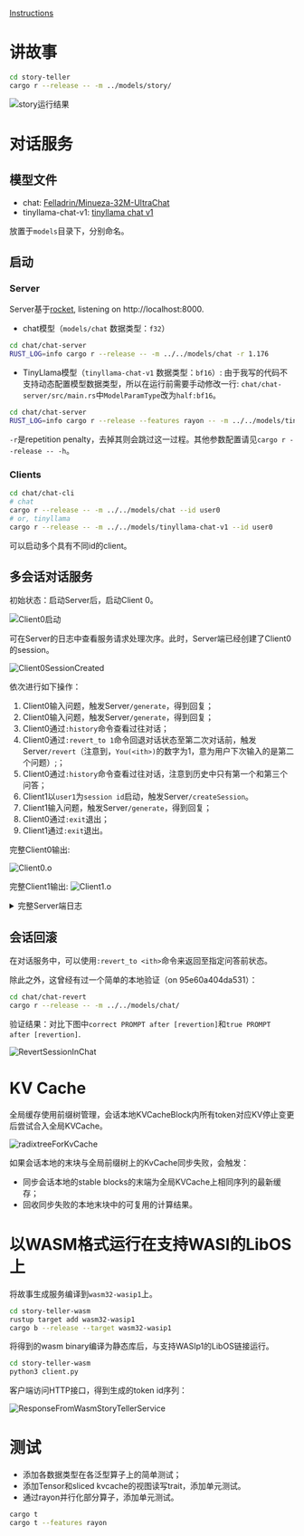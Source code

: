 [Instructions](./doc/Instructions.md)

# 讲故事

```bash
cd story-teller
cargo r --release -- -m ../models/story/
```

![story运行结果](./doc/figure/story-teller.png)

# 对话服务

## 模型文件

- chat: [Felladrin/Minueza-32M-UltraChat](https://github.com/LearningInfiniTensor/learning-lm-rs/releases/download/v0.0.0/chat.zip)
- tinyllama-chat-v1: [tinyllama chat v1](https://huggingface.co/TinyLlama/TinyLlama-1.1B-Chat-v1.0)

放置于`models`目录下，分别命名。

## 启动

### Server

Server基于[rocket](https://rocket.rs/), listening on http://localhost:8000.
- chat模型（`models/chat` 数据类型：`f32`）
```bash
cd chat/chat-server
RUST_LOG=info cargo r --release -- -m ../../models/chat -r 1.176
```
- TinyLlama模型（`tinyllama-chat-v1` 数据类型：`bf16`）: 由于我写的代码不支持动态配置模型数据类型，所以在运行前需要手动修改一行: `chat/chat-server/src/main.rs`中`ModelParamType`改为`half:bf16`。
```bash
cd chat/chat-server
RUST_LOG=info cargo r --release --features rayon -- -m ../../models/tinyllama-chat-v1 -r 1.176
```

`-r`是repetition penalty，去掉其则会跳过这一过程。其他参数配置请见`cargo r --release -- -h`。

### Clients

```bash
cd chat/chat-cli
# chat
cargo r --release -- -m ../../models/chat --id user0
# or, tinyllama
cargo r --release -- -m ../../models/tinyllama-chat-v1 --id user0
```

可以启动多个具有不同id的client。

## 多会话对话服务

初始状态：启动Server后，启动Client 0。

![Client0启动](./doc/figure/start-client0.png)

可在Server的日志中查看服务请求处理次序。此时，Server端已经创建了Client0的session。

![Client0SessionCreated](./doc/figure/server-session-created-0.png)

依次进行如下操作：

1. Client0输入问题，触发Server`/generate`，得到回复；
1. Client0输入问题，触发Server`/generate`，得到回复；
1. Client0通过`:history`命令查看过往对话；
1. Client0通过`:revert_to 1`命令回退对话状态至第二次对话前，触发Server`/revert`（注意到，`You(<ith>)`的数字为1，意为用户下次输入的是第二个问题）;；
1. Client0通过`:history`命令查看过往对话，注意到历史中只有第一个和第三个问答；
1. Client1以`user1`为`session id`启动，触发Server`/createSession`。
1. Client1输入问题，触发Server`/generate`，得到回复；
1. Client0通过`:exit`退出；
1. Client1通过`:exit`退出。

完整Client0输出:

![Client0.o](./doc/figure/Client0Out.png)

完整Client1输出:
![Client1.o](./doc/figure/Client1Out.png)

<details>
<summary>完整Server端日志</summary>
<pre><code>
fgh@LAPTOP-R9HIQ30Q:~/workplace/learning-lm-rs/chat/chat-server$ RUST_LOG=info cargo r --release --features rayon -- -m ../../models/tinyllama-chat-v1 -r 1.176
    Finished `release` profile [optimized] target(s) in 0.45s
     Running `/home/fgh/workplace/learning-lm-rs/target/release/chat-server -m ../../models/tinyllama-chat-v1 -r 1.176`
[2024-09-02T13:09:42Z INFO  chat_server] Model loaded from "../../models/tinyllama-chat-v1"
[2024-09-02T13:09:42Z INFO  rocket::launch] 🔧 Configured for release.
[2024-09-02T13:09:42Z INFO  rocket::launch::_] address: 127.0.0.1
[2024-09-02T13:09:42Z INFO  rocket::launch::_] port: 8000
[2024-09-02T13:09:42Z INFO  rocket::launch::_] workers: 16
[2024-09-02T13:09:42Z INFO  rocket::launch::_] max blocking threads: 512
[2024-09-02T13:09:42Z INFO  rocket::launch::_] ident: Rocket
[2024-09-02T13:09:42Z INFO  rocket::launch::_] IP header: X-Real-IP
[2024-09-02T13:09:42Z INFO  rocket::launch::_] limits: bytes = 8KiB, data-form = 2MiB, file = 1MiB, form = 32KiB, json = 1MiB, msgpack = 1MiB, string = 8KiB
[2024-09-02T13:09:42Z INFO  rocket::launch::_] temp dir: /tmp
[2024-09-02T13:09:42Z INFO  rocket::launch::_] http/2: true
[2024-09-02T13:09:42Z INFO  rocket::launch::_] keep-alive: 5s
[2024-09-02T13:09:42Z INFO  rocket::launch::_] tls: disabled
[2024-09-02T13:09:42Z INFO  rocket::launch::_] shutdown: ctrlc = true, force = true, signals = [SIGTERM], grace = 2s, mercy = 3s
[2024-09-02T13:09:42Z INFO  rocket::launch::_] log level: critical
[2024-09-02T13:09:42Z INFO  rocket::launch::_] cli colors: true
[2024-09-02T13:09:42Z INFO  rocket::launch] 📬 Routes:
[2024-09-02T13:09:42Z INFO  rocket::launch::_] (create_session) POST /createSession
[2024-09-02T13:09:42Z INFO  rocket::launch::_] (revert) PUT /revert/<sess_id>
[2024-09-02T13:09:42Z INFO  rocket::launch::_] (generate) PUT /generate/<sess_id>
[2024-09-02T13:09:42Z INFO  rocket::launch::_] (remove_session) DELETE /removeSession/<sess_id>
[2024-09-02T13:09:42Z INFO  rocket::launch] 📡 Fairings:
[2024-09-02T13:09:42Z INFO  rocket::launch::_] Shield (liftoff, response, singleton)
[2024-09-02T13:09:42Z INFO  rocket::shield::shield] 🛡️ Shield:
[2024-09-02T13:09:42Z INFO  rocket::shield::shield::_] X-Content-Type-Options: nosniff
[2024-09-02T13:09:42Z INFO  rocket::shield::shield::_] X-Frame-Options: SAMEORIGIN
[2024-09-02T13:09:42Z INFO  rocket::shield::shield::_] Permissions-Policy: interest-cohort=()
[2024-09-02T13:09:42Z WARN  rocket::launch] 🚀 Rocket has launched from http://127.0.0.1:8000
[2024-09-02T13:10:01Z INFO  rocket::server] POST /createSession:
[2024-09-02T13:10:01Z INFO  rocket::server::_] Matched: (create_session) POST /createSession
[2024-09-02T13:10:01Z INFO  lm_infer_core::service] Session created: user0
[2024-09-02T13:10:01Z INFO  chat_server] Session created: user0
[2024-09-02T13:10:01Z INFO  rocket::server::_] Outcome: Success(201 Created)
[2024-09-02T13:10:01Z INFO  rocket::server::_] Response succeeded.
[2024-09-02T13:15:24Z INFO  rocket::server] PUT /generate/user0:
[2024-09-02T13:15:24Z INFO  rocket::server::_] Matched: (generate) PUT /generate/<sess_id>
[2024-09-02T13:17:07Z INFO  chat_server] Generated tokens for session user0
[2024-09-02T13:17:07Z INFO  rocket::server::_] Outcome: Success(200 OK)
[2024-09-02T13:17:07Z INFO  rocket::server::_] Response succeeded.
[2024-09-02T13:21:20Z INFO  rocket::server] PUT /generate/user0:
[2024-09-02T13:21:20Z INFO  rocket::server::_] Matched: (generate) PUT /generate/<sess_id>
[2024-09-02T13:24:42Z INFO  chat_server] Generated tokens for session user0
[2024-09-02T13:24:42Z INFO  rocket::server::_] Outcome: Success(200 OK)
[2024-09-02T13:24:42Z INFO  rocket::server::_] Response succeeded.
[2024-09-02T13:26:14Z INFO  rocket::server] PUT /revert/user0:
[2024-09-02T13:26:14Z INFO  rocket::server::_] Matched: (revert) PUT /revert/<sess_id>
[2024-09-02T13:26:14Z INFO  chat_server] Revert session user0 to the state before 1th generation
[2024-09-02T13:26:14Z INFO  rocket::server::_] Outcome: Success(200 OK)
[2024-09-02T13:26:14Z INFO  rocket::server::_] Response succeeded.
[2024-09-02T13:27:24Z INFO  rocket::server] PUT /generate/user0:
[2024-09-02T13:27:24Z INFO  rocket::server::_] Matched: (generate) PUT /generate/<sess_id>
[2024-09-02T13:30:12Z INFO  chat_server] Generated tokens for session user0
[2024-09-02T13:30:12Z INFO  rocket::server::_] Outcome: Success(200 OK)
[2024-09-02T13:30:12Z INFO  rocket::server::_] Response succeeded.
[2024-09-02T13:30:45Z INFO  rocket::server] POST /createSession:
[2024-09-02T13:30:45Z INFO  rocket::server::_] Matched: (create_session) POST /createSession
[2024-09-02T13:30:45Z INFO  lm_infer_core::service] Session created: user1
[2024-09-02T13:30:45Z INFO  chat_server] Session created: user1
[2024-09-02T13:30:45Z INFO  rocket::server::_] Outcome: Success(201 Created)
[2024-09-02T13:30:45Z INFO  rocket::server::_] Response succeeded.
[2024-09-02T13:31:35Z INFO  rocket::server] PUT /generate/user1:
[2024-09-02T13:31:35Z INFO  rocket::server::_] Matched: (generate) PUT /generate/<sess_id>
[2024-09-02T13:33:54Z INFO  chat_server] Generated tokens for session user1
[2024-09-02T13:33:54Z INFO  rocket::server::_] Outcome: Success(200 OK)
[2024-09-02T13:33:54Z INFO  rocket::server::_] Response succeeded.
^C[2024-09-02T13:37:57Z WARN  rocket::server] Received SIGINT. Requesting shutdown.
[2024-09-02T13:37:57Z INFO  rocket::server] Shutdown requested. Waiting for pending I/O...
[2024-09-02T13:37:57Z INFO  rocket::server] Graceful shutdown completed successfully.
fgh@LAPTOP-R9HIQ30Q:~/workplace/learning-lm-rs/chat/chat-server$
</code></pre>
</details>

## 会话回滚

在对话服务中，可以使用`:revert_to <ith>`命令来返回至指定问答前状态。

除此之外，这曾经有过一个简单的本地验证（on 95e60a404da531）：
```bash
cd chat/chat-revert
cargo r --release -- -m ../../models/chat/
```

验证结果：对比下图中`correct PROMPT after [revertion]`和`true PROMPT after [revertion]`.

![RevertSessionInChat](./doc/figure/chat-revert.png)

# KV Cache

全局缓存使用前缀树管理，会话本地KVCacheBlock内所有token对应KV停止变更后尝试合入全局KVCache。

![radixtreeForKvCache](./doc/figure/cachetree.png)

如果会话本地的末块与全局前缀树上的KvCache同步失败，会触发：

- 同步会话本地的stable blocks的末端为全局KVCache上相同序列的最新缓存；
- 回收同步失败的本地末块中的可复用的计算结果。

# 以WASM格式运行在支持WASI的LibOS上

将故事生成服务编译到`wasm32-wasip1`上。
```bash
cd story-teller-wasm
rustup target add wasm32-wasip1
cargo b --release --target wasm32-wasip1
```

将得到的wasm binary编译为静态库后，与支持WASIp1的LibOS链接运行。

```bash
cd story-teller-wasm
python3 client.py
```

客户端访问HTTP接口，得到生成的token id序列：

![ResponseFromWasmStoryTellerService](./doc/figure/wasm-story-teller.png)

# 测试

- 添加各数据类型在各泛型算子上的简单测试；
- 添加Tensor和sliced kvcache的视图读写trait，添加单元测试。
- 通过rayon并行化部分算子，添加单元测试。

```bash
cargo t
cargo t --features rayon
```
